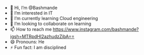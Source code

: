 - 👋 Hi, I’m @Bashmande
- 👀 I’m interested in IT
- 🌱 I’m currently learning Cloud engineering 
- 💞️ I’m looking to collaborate on learning 
- 📫 How to reach me https://www.instagram.com/bashmande?igsh=MTRpdHI2azhudzZibA==
- 😄 Pronouns: He
- ⚡ Fun fact: I am disciplined 

<!---
Bashmande/Bashmande is a ✨ special ✨ repository because its `README.md` (this file) appears on your GitHub profile.
You can click the Preview link to take a look at your changes.
--->
